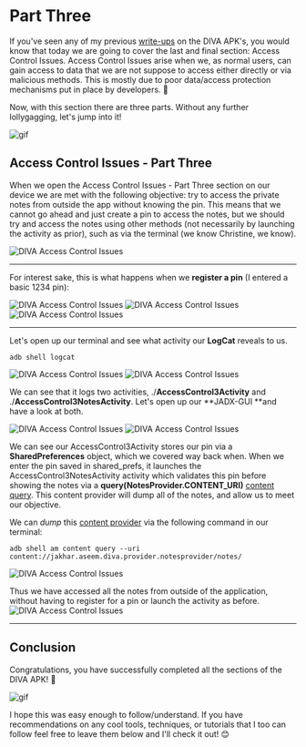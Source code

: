 # Part Three
If you've seen any of my previous [write-ups](https://github.com/christinec-dev/DIVA_APK_Writeups) on the DIVA APK's, you would know that today we are going to cover the last and final section: Access Control Issues. Access Control Issues arise when we, as normal users, can gain access to data that we are not suppose to access either directly or via malicious methods. This is mostly due to poor data/access protection mechanisms put in place by developers. 🤠

Now, with this section there are three parts. Without any further lollygagging, let's jump into it!

![gif](https://media.giphy.com/media/GOQCP2d9LQYBfhO5p8/giphy.gif)

## Access Control Issues - Part Three
When we open the Access Control Issues - Part Three section on our device we are met with the following objective: try to access the private notes from outside the app without knowing the pin. This means that we cannot go ahead and just create a pin to access the notes, but we should try and access the notes using other methods (not necessarily by launching the activity as prior), such as via the terminal (we know Christine, we know). 

![DIVA Access Control Issues](https://dev-to-uploads.s3.amazonaws.com/uploads/articles/h4x84rghwdszfql52a1v.png)
 
---

For interest sake, this is what happens when we **register a pin** (I entered a basic 1234 pin):

![DIVA Access Control Issues](https://dev-to-uploads.s3.amazonaws.com/uploads/articles/d9miq4xbwl7wnrz1e1ct.png)
![DIVA Access Control Issues](https://dev-to-uploads.s3.amazonaws.com/uploads/articles/jzut2prpsqw91igxzbox.png)
![DIVA Access Control Issues](https://dev-to-uploads.s3.amazonaws.com/uploads/articles/qkqs2ufoumfy8xrda3pa.png)
   

---

Let's open up our terminal and see what activity our **LogCat** reveals to us. 

```
adb shell logcat
```
![DIVA Access Control Issues](https://dev-to-uploads.s3.amazonaws.com/uploads/articles/r9tjjowlgp5mnj8q0dim.png)
![DIVA Access Control Issues](https://dev-to-uploads.s3.amazonaws.com/uploads/articles/mqgek9punbyzbb79q7xb.png)

We can see that it logs two activities, ./**AccessControl3Activity** and ./**AccessControl3NotesActivity**. Let's open up our **JADX-GUI **and have a look at both.

![DIVA Access Control Issues](https://dev-to-uploads.s3.amazonaws.com/uploads/articles/8g6ooe8zyo5djp3kiswu.png)
![DIVA Access Control Issues](https://dev-to-uploads.s3.amazonaws.com/uploads/articles/5ih3e7zt506i1edy7idj.png)

We can see our AccessControl3Activity stores our pin via a **SharedPreferences** object, which we covered way back when. When we enter the pin saved in shared_prefs, it launches the AccessControl3NotesActivity activity which validates this pin before showing the notes via a **query(NotesProvider.CONTENT_URI)** [content query](https://developer.android.com/guide/topics/providers/content-provider-basics). This content provider will dump all of the notes, and allow us to meet our objective.

We can _dump_ this [content provider](https://stackoverflow.com/questions/27988069/query-android-content-provider-from-command-line-adb-shell) via the following command in our terminal:
```
adb shell am content query --uri content://jakhar.aseem.diva.provider.notesprovider/notes/
```
![DIVA Access Control Issues](https://dev-to-uploads.s3.amazonaws.com/uploads/articles/aqg90dcn1sdol3acpu1d.png)
 
Thus we have accessed all the notes from outside of the application, without having to register for a pin or launch the activity as before.
![DIVA Access Control Issues](https://dev-to-uploads.s3.amazonaws.com/uploads/articles/l48uv1csj7a1jdr4mu7u.png)
 
---

## Conclusion
Congratulations, you have successfully completed all the sections of the DIVA APK! 🥳

![gif](https://media.giphy.com/media/vvz5AVSb96m0FY9XFb/giphy.gif)

I hope this was easy enough to follow/understand. If you have recommendations on any cool tools, techniques, or tutorials that I too can follow feel free to leave them below and I'll check it out! 😊


 
 

 

